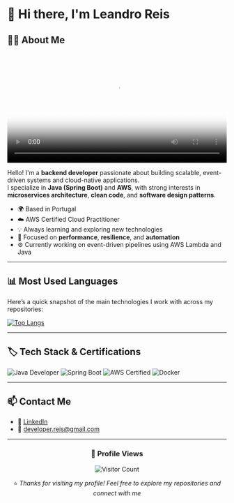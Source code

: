 # 👋 Hi there, I'm Leandro Reis

## 🧑‍💻 About Me

<video src="download.mp4" width="100%" controls poster="https://img.shields.io/badge/▶️%20Watch%20Intro%20Video-blue?style=for-the-badge">
Your browser does not support the video tag.
</video>

Hello! I'm a **backend developer** passionate about building scalable, event-driven systems and cloud-native applications.  
I specialize in **Java (Spring Boot)** and **AWS**, with strong interests in **microservices architecture**, **clean code**, and **software design patterns**.

- 🌍 Based in Portugal  
- ☁️ AWS Certified Cloud Practitioner  
- 💡 Always learning and exploring new technologies  
- 🧠 Focused on **performance**, **resilience**, and **automation**  
- ⚙️ Currently working on event-driven pipelines using AWS Lambda and Java  

---

## 📊 Most Used Languages

Here’s a quick snapshot of the main technologies I work with across my repositories:

[![Top Langs](https://github-readme-stats.vercel.app/api/top-langs/?username=leandroreisdev&layout=compact&theme=github_dark)](https://github.com/leandroreisdev)

---

## 🏷️ Tech Stack & Certifications

![Java Developer](https://img.shields.io/badge/Java-Developer-orange?logo=openjdk&logoColor=white&style=for-the-badge)
![Spring Boot](https://img.shields.io/badge/Spring%20Boot-Expert-brightgreen?logo=springboot&logoColor=white&style=for-the-badge)
![AWS Certified](https://img.shields.io/badge/AWS-Certified%20Practitioner-FF9900?logo=amazonaws&logoColor=white&style=for-the-badge)
![Docker](https://img.shields.io/badge/Docker-Ready-blue?logo=docker&logoColor=white&style=for-the-badge)

---

## 📫 Contact Me

- 💼 [LinkedIn](https://www.linkedin.com/in/leandroreisdev)
- 📧 developer.reis@gmail.com

---

<div align="center">

### 👀 Profile Views  
![Visitor Count](https://komarev.com/ghpvc/?username=leandroreisdev&style=for-the-badge&color=blue)

⭐️ _Thanks for visiting my profile! Feel free to explore my repositories and connect with me_
